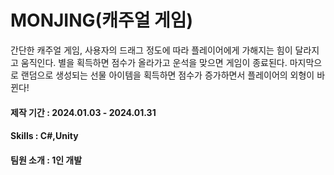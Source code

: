 # **MONJING(캐주얼 게임)**
간단한 캐주얼 게임, 사용자의 드래그 정도에 따라 플레이어에게 가해지는 힘이 달라지고 움직인다. 별을 획득하면 점수가 올라가고 운석을 맞으면 게임이 종료된다. 마지막으로 랜덤으로 생성되는 선물 아이템을 획득하면 점수가 증가하면서 플레이어의 외형이 바뀐다!
#### 제작 기간 : 2024.01.03 - 2024.01.31
#### Skills : C#,Unity
#### 팀원 소개 : 1인 개발
